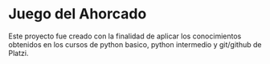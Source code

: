 # Juego del Ahorcado
Este proyecto fue creado con la finalidad de aplicar los conocimientos obtenidos en los cursos de python basico, python intermedio y git/github de Platzi.
